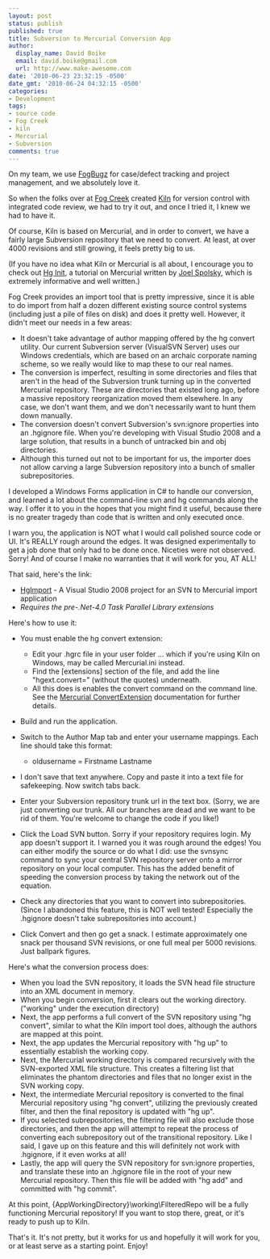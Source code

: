 ```yaml
---
layout: post
status: publish
published: true
title: Subversion to Mercurial Conversion App
author:
  display_name: David Boike
  email: david.boike@gmail.com
  url: http://www.make-awesome.com
date: '2010-06-23 23:32:15 -0500'
date_gmt: '2010-06-24 04:32:15 -0500'
categories:
- Development
tags:
- source code
- Fog Creek
- kiln
- Mercurial
- Subversion
comments: true
---
```

On my team, we use [FogBugz](http://www.fogcreek.com/fogbugz/) for case/defect tracking and project management, and we absolutely love it.

So when the folks over at [Fog Creek](http://www.fogcreek.com) created [Kiln](http://www.fogcreek.com/kiln/) for version control with integrated code review, we had to try it out, and once I tried it, I knew we had to have it.

Of course, Kiln is based on Mercurial, and in order to convert, we have a fairly large Subversion repository that we need to convert. At least, at over 4000 revisions and still growing, it feels pretty big to us.

(If you have no idea what Kiln or Mercurial is all about, I encourage you to check out [Hg Init](http://hginit.com/), a tutorial on Mercurial written by [Joel Spolsky](http://joelonsoftware.com/), which is extremely informative and well written.)

Fog Creek provides an import tool that is pretty impressive, since it is able to do import from half a dozen different existing source control systems (including just a pile of files on disk) and does it pretty well. However, it didn't meet our needs in a few areas:

<!-- more -->

-   It doesn't take advantage of author mapping offered by the hg convert utility. Our current Subversion server (VisualSVN Server) uses our Windows credentials, which are based on an archaic corporate naming scheme, so we really would like to map these to our real names.
-   The conversion is imperfect, resulting in some directories and files that aren't in the head of the Subversion trunk turning up in the converted Mercurial repository. These are directories that existed long ago, before a massive repository reorganization moved them elsewhere. In any case, we don't want them, and we don't necessarily want to hunt them down manually.
-   The conversion doesn't convert Subversion's svn:ignore properties into an .hgignore file. When you're developing with Visual Studio 2008 and a large solution, that results in a bunch of untracked bin and obj directories.
-   Although this turned out not to be important for us, the importer does not allow carving a large Subversion repository into a bunch of smaller subrepositories.

I developed a Windows Forms application in C\# to handle our conversion, and learned a lot about the command-line svn and hg commands along the way. I offer it to you in the hopes that you might find it useful, because there is no greater tragedy than code that is written and only executed once.

I warn you, the application is NOT what I would call polished source code or UI. It's REALLY rough around the edges. It was designed experimentally to get a job done that only had to be done once. Niceties were not observed. Sorry! And of course I make no warranties that it will work for you, AT ALL!

That said, here's the link:

-   [HgImport](/downloads/HgImport.zip) - A Visual Studio 2008 project for an SVN to Mercurial import application
-   *Requires the pre-.Net-4.0 Task Parallel Library extensions*

Here's how to use it:

-   You must enable the hg convert extension:
    -   Edit your .hgrc file in your user folder ... which if you're using Kiln on Windows, may be called Mercurial.ini instead.
    -   Find the [extensions] section of the file, and add the line "hgext.convert=" (without the quotes) underneath.
    -   All this does is enables the convert command on the command line. See the [Mercurial ConvertExtension](http://mercurial.selenic.com/wiki/ConvertExtension) documentation for further details.

-   Build and run the application.
-   Switch to the Author Map tab and enter your username mappings. Each line should take this format:
    -   oldusername = Firstname Lastname

-   I don't save that text anywhere. Copy and paste it into a text file for safekeeping. Now switch tabs back.
-   Enter your Subversion repository trunk url in the text box. (Sorry, we are just converting our trunk. All our branches are dead and we want to be rid of them. You're welcome to change the code if you like!)
-   Click the Load SVN button. Sorry if your repository requires login. My app doesn't support it. I warned you it was rough around the edges! You can either modify the source or do what I did: use the svnsync command to sync your central SVN repository server onto a mirror repository on your local computer. This has the added benefit of speeding the conversion process by taking the network out of the equation.
-   Check any directories that you want to convert into subrepositories. (Since I abandoned this feature, this is NOT well tested! Especially the .hgignore doesn't take subrepositories into account.)
-   Click Convert and then go get a snack. I estimate approximately one snack per thousand SVN revisions, or one full meal per 5000 revisions. Just ballpark figures.

Here's what the conversion process does:

-   When you load the SVN repository, it loads the SVN head file structure into an XML document in memory.
-   When you begin conversion, first it clears out the working directory. ("working" under the execution directory)
-   Next, the app performs a full convert of the SVN repository using "hg convert", similar to what the Kiln import tool does, although the authors are mapped at this point.
-   Next, the app updates the Mercurial repository with "hg up" to essentially establish the working copy.
-   Next, the Mercurial working directory is compared recursively with the SVN-exported XML file structure. This creates a filtering list that eliminates the phantom directories and files that no longer exist in the SVN working copy.
-   Next, the intermediate Mercurial repository is converted to the final Mercurial repository using "hg convert", utilizing the previously created filter, and then the final repository is updated with "hg up".
-   If you selected subrepositories, the filtering file will also exclude those directories, and then the app will attempt to repeat the process of converting each subrepository out of the transitional repository. Like I said, I gave up on this feature and this will definitely not work with .hgignore, if it even works at all!
-   Lastly, the app will query the SVN repository for svn:ignore properties, and translate these into an .hgignore file in the root of your new Mercurial repository. Then this file will be added with "hg add" and committed with "hg commit".

At this point, {AppWorkingDirectory}\\working\\FilteredRepo will be a fully functioning Mercurial repository! If you want to stop there, great, or it's ready to push up to Kiln.

That's it. It's not pretty, but it works for us and hopefully it will work for you, or at least serve as a starting point. Enjoy!

